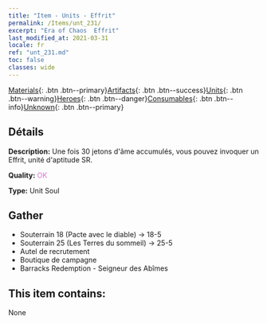 ```yaml
---
title: "Item - Units - Effrit"
permalink: /Items/unt_231/
excerpt: "Era of Chaos  Effrit"
last_modified_at: 2021-03-31
locale: fr
ref: "unt_231.md"
toc: false
classes: wide
---
```

 [Materials](/fr/Items/){: .btn .btn--primary}[Artifacts](/fr/Items/Artifacts/){: .btn .btn--success}[Units](/fr/Items/Units/){: .btn .btn--warning}[Heroes](/fr/Items/Heroes/){: .btn .btn--danger}[Consumables](/fr/Items/Consumables/){: .btn .btn--info}[Unknown](/fr/Items/Unknown/){: .btn .btn--primary}

## Détails
 **Description:** Une fois 30 jetons d'âme accumulés, vous pouvez invoquer un Effrit, unité d'aptitude SR.

 **Quality:** <span style="color: #DA70D6">OK</span>

 **Type:** Unit Soul

## Gather

*    Souterrain 18 (Pacte avec le diable) -> 18-5 
*    Souterrain 25 (Les Terres du sommeil) -> 25-5 
*    Autel de recrutement 
*    Boutique de campagne 
*    Barracks Redemption - Seigneur des Abîmes 

## This item contains:

  None

